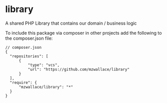 library
=======

A shared PHP Library that contains our domain / business logic

To include this package via composer in other projects
add the following to the composer.json file:

```
// composer.json
{
  "repositories": [
      {
          "type": "vcs",
          "url": "https://github.com/mzwallace/library"
      }
  ],
  "require": {
      "mzwallace/library": "*"
  }
}
```
